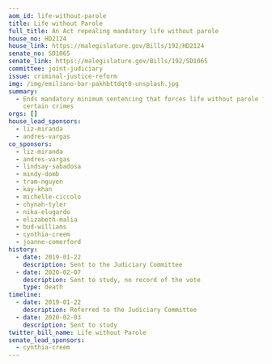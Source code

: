 ```yaml
---
aom_id: life-without-parole
title: Life without Parole
full_title: An Act repealing mandatory life without parole
house_no: HD2124
house_link: https://malegislature.gov/Bills/192/HD2124
senate_no: SD1065
senate_link: https://malegislature.gov/Bills/192/SD1065
committee: joint-judiciary
issue: criminal-justice-reform
img: /img/emiliano-bar-pakhbttdqt0-unsplash.jpg
summary:
  - Ends mandatory minimum sentencing that forces life without parole for
    certain crimes
orgs: []
house_lead_sponsors:
  - liz-miranda
  - andres-vargas
co_sponsors:
  - liz-miranda
  - andres-vargas
  - lindsay-sabadosa
  - mindy-domb
  - tram-nguyen
  - kay-khan
  - michelle-ciccolo
  - chynah-tyler
  - nika-elugardo
  - elizabeth-malia
  - bud-williams
  - cynthia-creem
  - joanne-comerford
history:
  - date: 2019-01-22
    description: Sent to the Judiciary Committee
  - date: 2020-02-07
    description: Sent to study, no record of the vote
    type: death
timeline:
  - date: 2019-01-22
    description: Referred to the Judiciary Committee
  - date: 2020-02-03
    description: Sent to study
twitter_bill_name: Life without Parole
senate_lead_sponsors:
  - cynthia-creem
---
```

